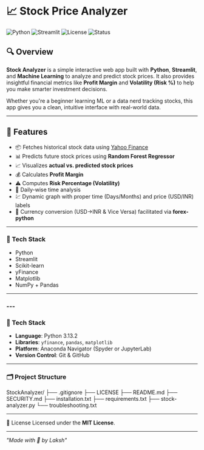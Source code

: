 # 📈 Stock Price Analyzer

![Python](https://img.shields.io/badge/Python-3.10+-blue.svg)
![Streamlit](https://img.shields.io/badge/Streamlit-App-ff4b4b)
![License](https://img.shields.io/badge/License-MIT-green.svg)
![Status](https://img.shields.io/badge/Status-Active-brightgreen)

## 🔍 Overview

**Stock Analyzer** is a simple interactive web app built with **Python**, **Streamlit**, and **Machine Learning** to analyze and predict stock prices. It also provides insightful financial metrics like **Profit Margin** and **Volatility (Risk %)** to help you make smarter investment decisions.

Whether you're a beginner learning ML or a data nerd tracking stocks, this app gives you a clean, intuitive interface with real-world data.

---

## 🚀 Features

- 📦 Fetches historical stock data using [Yahoo Finance](https://finance.yahoo.com/)
- 📊 Predicts future stock prices using **Random Forest Regressor**
- 📈 Visualizes **actual vs. predicted stock prices**
- 💰 Calculates **Profit Margin**
- ⚠️ Computes **Risk Percentage (Volatility)**
- 📅 Daily-wise time analysis
- 💹 Dynamic graph with proper time (Days/Months) and price (USD/INR) labels
- 💱 Currency conversion (USD->INR & Vice Versa) facilitated via **forex-python**

---

### 🔧 Tech Stack

- Python 
- Streamlit 
- Scikit-learn 
- yFinance 
- Matplotlib 
- NumPy + Pandas 

---

### ---

### 🔧 Tech Stack

- **Language**: Python 3.13.2 
- **Libraries**: `yfinance`, `pandas`, `matplotlib`  
- **Platform**: Anaconda Navigator (Spyder or JupyterLab)  
- **Version Control**: Git & GitHub

---

### 🗂️ Project Structure

StockAnalyzer/ 
├── .gitignore 
├── LICENSE 
├── README.md 
├── SECURITY.md
├── installation.txt
├── requirements.txt 
├── stock-analyzer.py
└── troubleshooting.txt

---

📄 License
Licensed under the **MIT License**.

---

*"Made with 🤍 by Laksh"*
